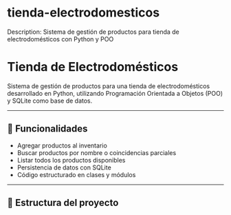 # tienda-electrodomesticos
Description: Sistema de gestión de productos para tienda de electrodomésticos con Python y POO

# Tienda de Electrodomésticos

Sistema de gestión de productos para una tienda de electrodomésticos desarrollado en Python, utilizando Programación Orientada a Objetos (POO) y SQLite como base de datos.

---

## 🚀 Funcionalidades

- Agregar productos al inventario
- Buscar productos por nombre o coincidencias parciales
- Listar todos los productos disponibles
- Persistencia de datos con SQLite
- Código estructurado en clases y módulos

---

## 🧱 Estructura del proyecto

